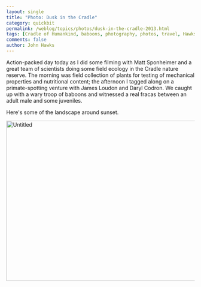 ```yaml
---
layout: single 
title: "Photo: Dusk in the Cradle" 
category: quickbit
permalink: /weblog/topics/photos/dusk-in-the-cradle-2013.html
tags: [Cradle of Humankind, baboons, photography, photos, travel, Hawks sightings] 
comments: false 
author: John Hawks 
---
```


Action-packed day today as I did some filming with Matt Sponheimer and a great team of scientists doing some field ecology in the Cradle nature reserve. The morning was field collection of plants for testing of mechanical properties and nutritional content; the afternoon I tagged along on a primate-spotting venture with James Loudon and Daryl Codron. We caught up with a wary troop of baboons and witnessed a real fracas between an adult male and some juveniles. 

Here's some of the landscape around sunset.

<div class="middle-picture">
<a href="http://www.flickr.com/photos/johnhawks/9234364982/" title="Dusk in the Cradle"><img src="http://farm6.staticflickr.com/5540/9234364982_c898ebc992_z.jpg" width="640" height="427" alt="Untitled"></a>
</div>

